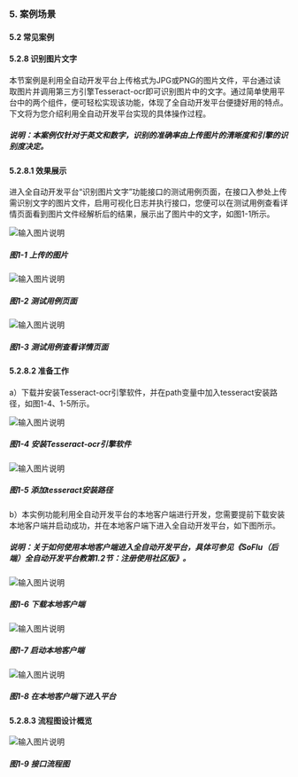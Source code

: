 ### 5. 案例场景

#### 5.2 常见案例

#### 5.2.8 识别图片文字

本节案例是利用全自动开发平台上传格式为JPG或PNG的图片文件，平台通过读取图片并调用第三方引擎Tesseract-ocr即可识别图片中的文字。通过简单使用平台中的两个组件，便可轻松实现该功能，体现了全自动开发平台便捷好用的特点。下文将为您介绍利用全自动开发平台实现的具体操作过程。

##### 说明：本案例仅针对于英文和数字，识别的准确率由上传图片的清晰度和引擎的识别度决定。

#### 5.2.8.1 效果展示

进入全自动开发平台“识别图片文字”功能接口的测试用例页面，在接口入参处上传需识别文字的图片文件，启用可视化日志并执行接口，您便可以在测试用例查看详情页面看到图片文件经解析后的结果，展示出了图片中的文字，如图1-1所示。

![输入图片说明](../../../../images/SoFlu%EF%BC%88%E5%90%8E%E7%AB%AF%EF%BC%89%E5%BC%80%E5%8F%91%E5%B9%B3%E5%8F%B0/1.%20%E6%9C%80%E6%96%B0%E7%89%88%E6%9C%AC%20-%20%E6%9B%B4%E6%96%B0%E6%97%A5%E6%9C%9F%20-%202022.10.08/5.%20%E6%A1%88%E4%BE%8B%E5%9C%BA%E6%99%AF/2.%20%E5%B8%B8%E8%A7%81%E6%A1%88%E4%BE%8B/8.%20%E8%AF%86%E5%88%AB%E5%9B%BE%E7%89%87%E4%B8%AD%E7%9A%84%E6%96%87%E5%AD%97/image.png)

##### 图1-1 上传的图片

![输入图片说明](../../../../images/SoFlu%EF%BC%88%E5%90%8E%E7%AB%AF%EF%BC%89%E5%BC%80%E5%8F%91%E5%B9%B3%E5%8F%B0/1.%20%E6%9C%80%E6%96%B0%E7%89%88%E6%9C%AC%20-%20%E6%9B%B4%E6%96%B0%E6%97%A5%E6%9C%9F%20-%202022.10.08/5.%20%E6%A1%88%E4%BE%8B%E5%9C%BA%E6%99%AF/2.%20%E5%B8%B8%E8%A7%81%E6%A1%88%E4%BE%8B/8.%20%E8%AF%86%E5%88%AB%E5%9B%BE%E7%89%87%E4%B8%AD%E7%9A%84%E6%96%87%E5%AD%97/1-2.png)

##### 图1-2 测试用例页面

![输入图片说明](../../../../images/SoFlu%EF%BC%88%E5%90%8E%E7%AB%AF%EF%BC%89%E5%BC%80%E5%8F%91%E5%B9%B3%E5%8F%B0/1.%20%E6%9C%80%E6%96%B0%E7%89%88%E6%9C%AC%20-%20%E6%9B%B4%E6%96%B0%E6%97%A5%E6%9C%9F%20-%202022.10.08/5.%20%E6%A1%88%E4%BE%8B%E5%9C%BA%E6%99%AF/2.%20%E5%B8%B8%E8%A7%81%E6%A1%88%E4%BE%8B/8.%20%E8%AF%86%E5%88%AB%E5%9B%BE%E7%89%87%E4%B8%AD%E7%9A%84%E6%96%87%E5%AD%97/1-3.png)

##### 图1-3 测试用例查看详情页面

#### 5.2.8.2 准备工作

a）下载并安装Tesseract-ocr引擎软件，并在path变量中加入tesseract安装路径，如图1-4、1-5所示。

![输入图片说明](../../../../images/SoFlu%EF%BC%88%E5%90%8E%E7%AB%AF%EF%BC%89%E5%BC%80%E5%8F%91%E5%B9%B3%E5%8F%B0/1.%20%E6%9C%80%E6%96%B0%E7%89%88%E6%9C%AC%20-%20%E6%9B%B4%E6%96%B0%E6%97%A5%E6%9C%9F%20-%202022.10.08/5.%20%E6%A1%88%E4%BE%8B%E5%9C%BA%E6%99%AF/2.%20%E5%B8%B8%E8%A7%81%E6%A1%88%E4%BE%8B/8.%20%E8%AF%86%E5%88%AB%E5%9B%BE%E7%89%87%E4%B8%AD%E7%9A%84%E6%96%87%E5%AD%97/1-4.png)

##### 图1-4 安装Tesseract-ocr引擎软件

![输入图片说明](../../../../images/SoFlu%EF%BC%88%E5%90%8E%E7%AB%AF%EF%BC%89%E5%BC%80%E5%8F%91%E5%B9%B3%E5%8F%B0/1.%20%E6%9C%80%E6%96%B0%E7%89%88%E6%9C%AC%20-%20%E6%9B%B4%E6%96%B0%E6%97%A5%E6%9C%9F%20-%202022.10.08/5.%20%E6%A1%88%E4%BE%8B%E5%9C%BA%E6%99%AF/2.%20%E5%B8%B8%E8%A7%81%E6%A1%88%E4%BE%8B/8.%20%E8%AF%86%E5%88%AB%E5%9B%BE%E7%89%87%E4%B8%AD%E7%9A%84%E6%96%87%E5%AD%97/1-5.png)

##### 图1-5 添加tesseract安装路径

b）本实例功能利用全自动开发平台的本地客户端进行开发，您需要提前下载安装本地客户端并启动成功，并在本地客户端下进入全自动开发平台，如下图所示。

##### 说明：关于如何使用本地客户端进入全自动开发平台，具体可参见《SoFlu（后端）全自动开发平台教第1.2节：注册使用社区版》。

![输入图片说明](../../../../images/SoFlu%EF%BC%88%E5%90%8E%E7%AB%AF%EF%BC%89%E5%BC%80%E5%8F%91%E5%B9%B3%E5%8F%B0/1.%20%E6%9C%80%E6%96%B0%E7%89%88%E6%9C%AC%20-%20%E6%9B%B4%E6%96%B0%E6%97%A5%E6%9C%9F%20-%202022.10.08/5.%20%E6%A1%88%E4%BE%8B%E5%9C%BA%E6%99%AF/2.%20%E5%B8%B8%E8%A7%81%E6%A1%88%E4%BE%8B/8.%20%E8%AF%86%E5%88%AB%E5%9B%BE%E7%89%87%E4%B8%AD%E7%9A%84%E6%96%87%E5%AD%97/1-6.png)

##### 图1-6 下载本地客户端

![输入图片说明](../../../../images/SoFlu%EF%BC%88%E5%90%8E%E7%AB%AF%EF%BC%89%E5%BC%80%E5%8F%91%E5%B9%B3%E5%8F%B0/1.%20%E6%9C%80%E6%96%B0%E7%89%88%E6%9C%AC%20-%20%E6%9B%B4%E6%96%B0%E6%97%A5%E6%9C%9F%20-%202022.10.08/5.%20%E6%A1%88%E4%BE%8B%E5%9C%BA%E6%99%AF/2.%20%E5%B8%B8%E8%A7%81%E6%A1%88%E4%BE%8B/8.%20%E8%AF%86%E5%88%AB%E5%9B%BE%E7%89%87%E4%B8%AD%E7%9A%84%E6%96%87%E5%AD%97/1-7.png)

##### 图1-7 启动本地客户端

![输入图片说明](../../../../images/SoFlu%EF%BC%88%E5%90%8E%E7%AB%AF%EF%BC%89%E5%BC%80%E5%8F%91%E5%B9%B3%E5%8F%B0/1.%20%E6%9C%80%E6%96%B0%E7%89%88%E6%9C%AC%20-%20%E6%9B%B4%E6%96%B0%E6%97%A5%E6%9C%9F%20-%202022.10.08/5.%20%E6%A1%88%E4%BE%8B%E5%9C%BA%E6%99%AF/2.%20%E5%B8%B8%E8%A7%81%E6%A1%88%E4%BE%8B/8.%20%E8%AF%86%E5%88%AB%E5%9B%BE%E7%89%87%E4%B8%AD%E7%9A%84%E6%96%87%E5%AD%97/1-8.png)

##### 图1-8 在本地客户端下进入平台

#### 5.2.8.3 流程图设计概览

![输入图片说明](../../../../images/SoFlu%EF%BC%88%E5%90%8E%E7%AB%AF%EF%BC%89%E5%BC%80%E5%8F%91%E5%B9%B3%E5%8F%B0/1.%20%E6%9C%80%E6%96%B0%E7%89%88%E6%9C%AC%20-%20%E6%9B%B4%E6%96%B0%E6%97%A5%E6%9C%9F%20-%202022.10.08/5.%20%E6%A1%88%E4%BE%8B%E5%9C%BA%E6%99%AF/2.%20%E5%B8%B8%E8%A7%81%E6%A1%88%E4%BE%8B/8.%20%E8%AF%86%E5%88%AB%E5%9B%BE%E7%89%87%E4%B8%AD%E7%9A%84%E6%96%87%E5%AD%97/1-9.png)

##### 图1-9 接口流程图
